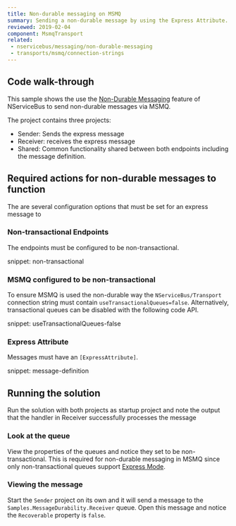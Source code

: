 ```yaml
---
title: Non-durable messaging on MSMQ
summary: Sending a non-durable message by using the Express Attribute.
reviewed: 2019-02-04
component: MsmqTransport
related:
 - nservicebus/messaging/non-durable-messaging
 - transports/msmq/connection-strings
---
```


## Code walk-through

This sample shows the use the [Non-Durable Messaging](/nservicebus/messaging/non-durable-messaging.md) feature of NServiceBus to send non-durable messages via MSMQ.

The project contains three projects:

 * Sender: Sends the express message
 * Receiver: receives the express message
 * Shared: Common functionality shared between both endpoints including the message definition.

## Required actions for non-durable messages to function

The are several configuration options that must be set for an express message to

### Non-transactional Endpoints

The endpoints must be configured to be non-transactional.

snippet: non-transactional

### MSMQ configured to be non-transactional

To ensure MSMQ is used the non-durable way the `NServiceBus/Transport` connection string must contain `useTransactionalQueues=false`. Alternatively, transactional queues can be disabled with the following code API.

snippet: useTransactionalQueues-false

### Express Attribute

Messages must have an `[ExpressAttribute]`.

snippet: message-definition

## Running the solution

Run the solution with both projects as startup project and note the output that the handler in Receiver successfully processes the message

### Look at the queue

View the properties of the queues and notice they set to be non-transactional. This is required for non-durable messaging in MSMQ since only non-transactional queues support [Express Mode](https://msdn.microsoft.com/en-us/library/ms704130).

### Viewing the message

Start the `Sender` project on its own and it will send a message to the `Samples.MessageDurability.Receiver` queue. Open this message and notice the `Recoverable` property is `false`.
